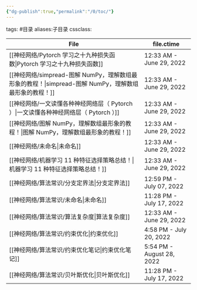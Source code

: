 ```yaml
---
{"dg-publish":true,"permalink":"/0/toc/"}
---
```


tags: #目录
aliases:子目录
cssclass: 

| File                                                                     | file.ctime                |
| ------------------------------------------------------------------------ | ------------------------- |
| [[神经网络/Pytorch 学习之十九种损失函数\|Pytorch 学习之十九种损失函数]]                       | 12:33 AM - June 29, 2022  |
| [[神经网络/simpread-图解 NumPy，理解数组最形象的教程！\|simpread-图解 NumPy，理解数组最形象的教程！]] | 12:33 AM - June 29, 2022  |
| [[神经网络/一文读懂各种神经网络层（ Pytorch ）\|一文读懂各种神经网络层（ Pytorch ）]]               | 12:33 AM - June 29, 2022  |
| [[神经网络/图解 NumPy，理解数组最形象的教程！\|图解 NumPy，理解数组最形象的教程！]]                   | 12:33 AM - June 29, 2022  |
| [[神经网络/未命名\|未命名]]                                                     | 12:33 AM - June 29, 2022  |
| [[神经网络/机器学习 11 种特征选择策略总结！\|机器学习 11 种特征选择策略总结！]]                       | 12:33 AM - June 29, 2022  |
| [[神经网络/算法常识/分支定界法\|分支定界法]]                                            | 12:59 PM - July 07, 2022  |
| [[神经网络/算法常识/未命名\|未命名]]                                                | 11:28 PM - July 17, 2022  |
| [[神经网络/算法常识/算法复杂度\|算法复杂度]]                                            | 12:33 AM - June 29, 2022  |
| [[神经网络/算法常识/约束优化\|约束优化]]                                              | 4:58 PM - July 20, 2022   |
| [[神经网络/算法常识/约束优化笔记\|约束优化笔记]]                                          | 5:54 PM - August 28, 2022 |
| [[神经网络/算法常识/贝叶斯优化\|贝叶斯优化]]                                            | 11:28 PM - July 17, 2022  |

